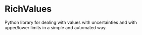 # RichValues

Python library for dealing with values with uncertainties and with upper/lower limits in a simple and automated way.
